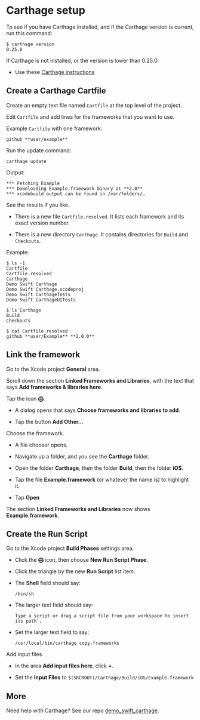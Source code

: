 # Carthage setup

To see if you have Carthage installed, and if the Carthage version is current, run this command:

```shell
$ carthage version
0.25.0
```

If Carthage is not installed, or the version is lower than 0.25.0:

  * Use these [Carthage instructions](https://github.com/Carthage/Carthage)


## Create a Carthage Cartfile
 
Create an empty text file named `Cartfile` at the top level of the project. 
   
Edit `Cartfile` and add lines for the frameworks that you want to use.

Example `Cartfile` with one framework:

```
github **user/example**
```

Run the update command:

```shell
carthage update
```

Output:

```shell
*** Fetching Example
*** Downloading Example.framework binary at **2.0**
*** xcodebuild output can be found in /var/folders/…
```

See the results if you like.

  * There is a new file `Cartfile.resolved`. It lists each framework and its exact version number.

  * There is a new directory `Carthage`. It contains directories for `Build` and `Checkouts`.

Example:

```shell
$ ls -1
Cartfile
Cartfile.resolved
Carthage
Demo Swift Carthage
Demo Swift Carthage.xcodeproj
Demo Swift CarthageTests
Demo Swift CarthageUITests

$ ls Carthage
Build
Checkouts

$ cat Cartfile.resolved
github **user/Example** **2.0.0**
```


## Link the framework

Go to the Xcode project **General** area.

Scroll down the section **Linked Frameworks and Libraries**, with the text that says **Add frameworks &amp; libraries here**.

Tap the icon **⨁**.

  * A dialog opens that says **Choose frameworks and libraries to add**.

  * Tap the button **Add Other...**

Choose the framework.

  * A file chooser opens.

  * Navigate up a folder, and you see the **Carthage** folder.

  * Open the folder **Carthage**, then the folder **Build**, then the folder **iOS**.

  * Tap the file **Example.framework** (or whatever the name is) to highlight it.

  * Tap **Open**

The section **Linked Frameworks and Libraries** now shows **Example.framework**.


## Create the Run Script

Go to the Xcode project **Build Phases** settings area.

  * Click the **⨁** icon, then choose **New Run Script Phase**.

  * Click the triangle by the new **Run Script** list item.

  * The **Shell** field should say:

    ```
    /bin/sh
    ```

  * The larger text field should say:

    ```
    Type a script or drag a script file from your workspace to insert its path`.
    ```

  * Set the larger text field to say:

    ```
    /usr/local/bin/carthage copy-frameworks
    ```

Add input files.

  * In the area **Add input files here**, click **+**.

  * Set the **Input Files** to `$(SRCROOT)/Carthage/Build/iOS/Example.framework`


## More

Need help with Carthage? See our repo [demo_swift_carthage](https://github.com/joelparkerhenderson/demo_swift_carthage).

